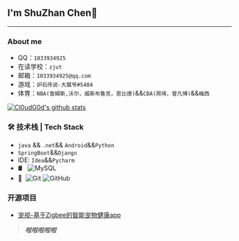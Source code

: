 ## I'm ShuZhan Chen👋
---
### About me

- QQ：`1033934925`
- 在读学校：`zjut`
- 邮箱：`1033934925@qq.com`
- 游戏：`炉石传说-大展爷#5484`
- 体育：`NBA(詹姆斯,沃尔，威斯布鲁克，恩比德)`&&`CBA(周琦，曾凡博)`&&`梅西`

[![Cl0udG0d's github stats](https://github-readme-stats.vercel.app/api?username=jiashuzhan&show_icons=true&theme=dark)](https://github.com/anuraghazra/github-readme-stats)


### 🛠 技术栈 | Tech Stack

- `java` && `.net`&& `Android`&&`Python`
- `SpringBoot`&&`Django`
- IDE: `Idea`&&`Pycharm`
- 🛢 &#160; ![MySQL](https://img.shields.io/badge/-MySQL-333333?style=flat&logo=mysql)
- 🔧 &#160;![Git](https://img.shields.io/badge/-Git-333333?style=flat&logo=git)
![GitHub](https://img.shields.io/badge/-GitHub-333333?style=flat&logo=github)

### 开源项目
- [宠视-基于Zigbee的智能宠物健康app](https://github.com/jiashuzhan/The_secret_of_pets)

> ***啦啦啦啦啦***
